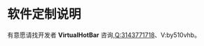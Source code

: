 # 软件定制说明
有意愿请找开发者 **VirtualHotBar** 咨询,[Q:3143771718](https://wpa.qq.com/msgrd?v=3&uin=2445408174&site=qq&menu=yes&jumpflag=1)、V:by510vhb。
